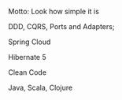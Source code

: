 Motto: Look how simple it is



DDD, CQRS, Ports and Adapters;

 Spring Cloud 
 
 Hibernate 5
 
Clean Code

Java, Scala, Clojure

